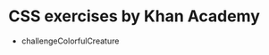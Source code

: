 <!DOCTYPE html>
<html>
  <body>
    <h1>
      CSS exercises by Khan Academy <br>
    </h1>
    <ul>
      <li title="'<style> tag selectors CSS' Training">challengeColorfulCreature<br></li>
        
  </body>
</html>